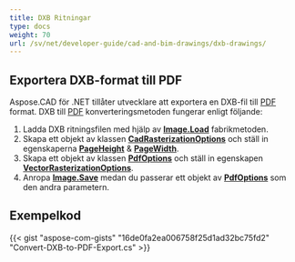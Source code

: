 ```yaml
---
title: DXB Ritningar
type: docs
weight: 70
url: /sv/net/developer-guide/cad-and-bim-drawings/dxb-drawings/
---
```


## **Exportera DXB-format till PDF**

Aspose.CAD för .NET tillåter utvecklare att exportera en DXB-fil till [PDF](https://docs.fileformat.com/pdf/) format. DXB till [PDF](https://docs.fileformat.com/pdf/) konverteringsmetoden fungerar enligt följande:

1. Ladda DXB ritningsfilen med hjälp av [**Image.Load**](https://reference.aspose.com/cad/net/aspose.cad.image/load/methods/2) fabrikmetoden.
1. Skapa ett objekt av klassen [**CadRasterizationOptions**](https://reference.aspose.com/cad/net/aspose.cad.imageoptions/cadrasterizationoptions) och ställ in egenskaperna [**PageHeight**](https://reference.aspose.com/cad/net/aspose.cad.imageoptions/vectorrasterizationoptions/properties/pageheight) & [**PageWidth**](https://reference.aspose.com/cad/net/aspose.cad.imageoptions/vectorrasterizationoptions/properties/pagewidth).
1. Skapa ett objekt av klassen [**PdfOptions**](https://reference.aspose.com/cad/net/aspose.cad.imageoptions/pdfoptions) och ställ in egenskapen [**VectorRasterizationOptions**](https://reference.aspose.com/cad/net/aspose.cad.imageoptions/vectorrasterizationoptions).
1. Anropa [**Image.Save**](https://reference.aspose.com/cad/net/aspose.cad/image/methods/save/index) medan du passerar ett objekt av [**PdfOptions**](https://reference.aspose.com/cad/net/aspose.cad.imageoptions/pdfoptions) som den andra parametern.

## Exempelkod

{{< gist "aspose-com-gists" "16de0fa2ea006758f25d1ad32bc75fd2" "Convert-DXB-to-PDF-Export.cs" >}}
